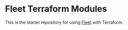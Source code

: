 # Fleet Terraform Modules

This is the starter repository for using [Fleet](https://fleetdm.com) with Terraform.
